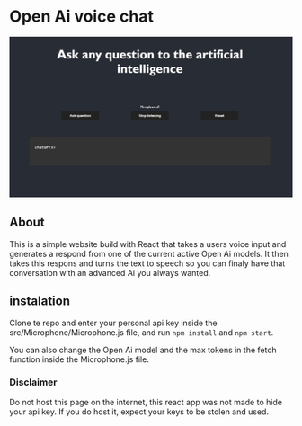 # Open Ai voice chat #

![alt text](./img/chat.jpg)

## About ##
This is a simple website build with React that takes a users voice input and generates a respond from one of the current active Open Ai models. It then takes this respons and turns the text to speech so you can finaly have that conversation with an advanced Ai you always wanted.

## instalation ##
Clone te repo and enter your personal api key inside the src/Microphone/Microphone.js file, and  run `npm install` and `npm start`.

You can also change the Open Ai model and the max tokens in the fetch function inside the Microphone.js file.


### Disclaimer ###
Do not host this page on the internet, this react app was not made to hide your api key. If you do host it, expect your keys to be stolen and used.